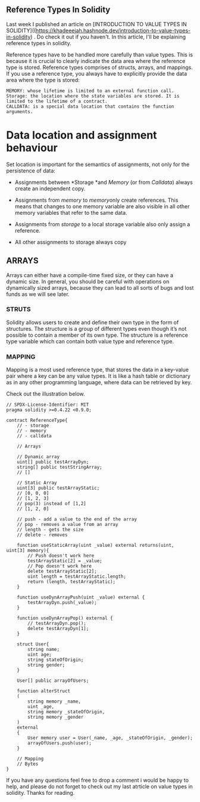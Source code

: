 ## Reference Types In Solidity

Last week I published an article on [INTRODUCTION TO VALUE TYPES IN SOLIDITY]((https://khadeeejah.hashnode.dev/introduction-to-value-types-in-solidity) . Do check it out if you haven't.
In this article, I'll be explaining reference types in solidity.


Reference types have to be handled more carefully than value types. This is because it is crucial to clearly indicate the data area where the reference type is stored. Reference types comprises of structs, arrays, and mappings. If you use a reference type, you always have to explicitly provide the data area where the type is stored: 



```
MEMORY: whose lifetime is limited to an external function call.
Storage: the location where the state variables are stored. It is limited to the lifetime of a contract.
CALLDATA: is a special data location that contains the function arguments.

``` 

 
# Data location and assignment behaviour

Set location is important for the semantics of assignments, not only for the persistence of data:


- Assignments between *Storage *and *Memory* (or from *Calldata*) always create an independent copy.

- Assignments from *memory* to *memory*only create references. This means that changes to one memory variable are also visible in all other memory variables that refer to the same data.


- Assignments from *storage* to a local storage variable also only assign a reference.


- All other assignments to storage always copy


## ARRAYS

Arrays can either  have a compile-time fixed size, or they can have a dynamic size.
In general, you should be careful with operations on dynamically sized arrays, because they can lead to all sorts of bugs and lost funds as we will see later.

### STRUTS

Solidity allows users to create and define their own type in the form of structures. The structure is a group of different types even though it’s not possible to contain a member of its own type. The structure is a reference type variable which can contain both value type and reference type.

### MAPPING

Mapping is a most used reference type, that stores the data in a key-value pair where a key can be any value types. It is like a hash table or dictionary as in any other programming language, where data can be retrieved by key.


Check out the illustration below.
```
// SPDX-License-Identifier: MIT
pragma solidity >=0.4.22 <0.9.0;

contract ReferenceType{
    // - storage
    // - memory
    // - calldata

    // Arrays

    // Dynamic array
    uint[] public testArrayDyn;
    string[] public testStringArray;
    // []

    // Static Array
    uint[3] public testArrayStatic;
    // [0, 0, 0]
    // [1, 2, 3] 
    // pop(3) instead of [1,2]
    // [1, 2, 0]

    // push - add a value to the end of the array
    // pop - removes a value from an array
    // length - gets the size
    // delete - removes

    function useStaticArray(uint _value) external returns(uint, uint[3] memory){
        // Push doesn't work here
        testArrayStatic[2] = _value;
        // Pop doesn't work here
        delete testArrayStatic[2];
        uint length = testArrayStatic.length;
        return (length, testArrayStatic);
    }

    function useDynArrayPush(uint _value) external {
        testArrayDyn.push(_value);
    }

    function useDynArrayPop() external {
        // testArrayDyn.pop();
        delete testArrayDyn[1];
    }

    struct User{
        string name;
        uint age;
        string stateOfOrigin;
        string gender;
    }

    User[] public arrayOfUsers;

    function alterStruct
    (
        string memory _name,
        uint _age,
        string memory _stateOfOrigin,
        string memory _gender
    )
    external
    {
        User memory user = User(_name, _age, _stateOfOrigin, _gender);
        arrayOfUsers.push(user);
    }

    // Mapping
    // Bytes
}
``` 

If you have any questions feel free to drop a comment i would be happy to help, and please do not forget to check out my last atrticle on value types in solidity.
Thanks for reading.





